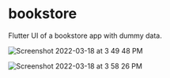 # bookstore

Flutter UI of a bookstore app with dummy data.

![Screenshot 2022-03-18 at 3 49 48 PM](https://user-images.githubusercontent.com/86871401/158986612-c6d72343-553d-4d84-b664-53ee79c86ac8.png)

![Screenshot 2022-03-18 at 3 58 26 PM](https://user-images.githubusercontent.com/86871401/158986770-64aca0a7-bb2f-45fd-9dab-cd52703f5faf.png)

